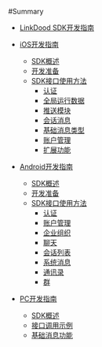 #Summary
* [LinkDood SDK开发指南](README.md)
* [iOS开发指南]()
    * [SDK概述](iOS/describe.md)
    * [开发准备](iOS/prepare.md)
    * [SDK接口使用方法]()
    	* [认证](iOS/auth.md)
    	* [全局运行数据](iOS/auth.md#全局运行数据)
    	* [推送模块](iOS/auth.md#推送模块)
    	* [会话消息](iOS/chatMessage.md)
    	* [基础消息类型](iOS/chatMessage.md#基础消息类型)
    	* [账户管理](iOS/account.md)
    	* [扩展功能](iOS/account.md#扩展功能)

* [Android开发指南]()
	 * [SDK概述](Android/describe.md)
	 * [开发准备](Android/prepare.md)
	 * [SDK接口使用方法]()
	 	* [认证](Android/auth.md)
	 	* [账户管理](Android/auth.md#账户管理)
	 	* [企业组织](Android/auth.md#企业组织)
	 	* [聊天](Android/chat.md)
	 	* [会话列表](Android/chat.md#会话列表)
	 	* [系统消息](Android/chat.md#系统消息)
	 	* [通讯录](Android/contact.md)
	 	* [群](Android/contact.md#群)

* [PC开发指南]()
	 * [SDK概述](PC/describe.md)
	 * [接口调用示例](PC/describe.md#接口调用示例)
	 * [基础消息功能](PC/basic.md)
	    
    
    
